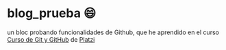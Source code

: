 # blog_prueba :smile:
un bloc probando funcionalidades de Github, que he aprendido en el curso [Curso de Git y GitHub](https://platzi.com/cursos/git-github/ "Curso de Git y GitHub") de [Platzi](https://platzi.com/ "Platzi")
